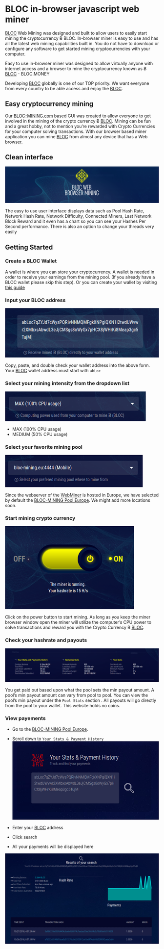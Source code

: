# BLOC in-browser javascript web miner

[BLOC](https://bloc.money) Web Mining was designed and built to allow users to easily start mining the cryptocurrency Ƀ BLOC. In-browser miner is easy to use and has all the latest web mining capabilities built in. You do not have to download or configure any software to get started mining cryptocurrencies with your computer.

Easy to use in-browser miner was designed to allow virtually anyone with internet access and a browser to mine the cryptocurrency known as Ƀ [BLOC](https://bloc.money) - BLOC.MONEY

Developing [BLOC](https://bloc.money) globally is one of our TOP priority. We want everyone from every country to be able access and enjoy the [BLOC](https://bloc.money).

## Easy cryptocurrency mining

Our [BLOC-MINING.com](https://bloc-mining.com) based GUI was created to allow everyone to get involved in the mining of the crypto currency Ƀ [BLOC](https://bloc.money). Mining can be fun and a great hobby, not to mention you’re rewarded with Crypto Currencies for your computer solving transactions. With our browser based miner application you can mine [BLOC](https://bloc.money) from almost any device that has a Web browser.

## Clean interface

![BLOC WEB MINER](images/webminer/WEBMINING1.png)

The easy to use user interface displays data such as Pool Hash Rate, Network Hash Rate, Network Difficulty, Connected Miners, Last Network Block Reward and it even has a chart so you can see your Hashes Per Second performance. There is also an option to change your threads very easily

## Getting Started

### Create a BLOC Wallet

A wallet is where you can store your cryptocurrency. A wallet is needed in order to receive your earnings from the mining pool. (If you already have a BLOC wallet please skip this step).
Or you can create your wallet by visiting [this guide](../wallets/Making-a-Wallet.md)

### Input your BLOC address

![BLOC WEB MINER](images/webminer/ADDRESS.png)

Copy, paste, and double check your wallet address into the above form. Your [BLOC](https://bloc.money) wallet address must start with `abLoc`

### Select your mining intensity from the dropdown list

![BLOC WEB MINER](images/webminer/POWER.png)

* MAX (100% CPU usage)
* MEDIUM (50% CPU usage)

### Select your favorite mining pool

![BLOC WEB MINER](images/webminer/POOL.png)

Since the webserver of the [WebMiner](https://bloc-mining.com) is hosted in Europe, we have selected by default the [BLOC-MINING Pool Europe](https://bloc-mining.eu). We might add more locations soon.

### Start mining crypto currency

![BLOC WEB MINER](images/webminer/RUNNING.png)

Click on the power button to start mining. As long as you keep the miner browser window open the miner will utilize the computer’s CPU power to solve transactions and reward you with the Crypto Currency Ƀ [BLOC](https://bloc.money).

### Check your hashrate and payouts

![BLOC WEB MINER](images/webminer/STATS.png)

You get paid out based upon what the pool sets the min payout amount. A pool’s min payout amount can vary from pool to pool. You can view the pool’s min payout under the `Pool Stats` section . All payouts will go directly from the pool to your wallet. This website holds no coins.

### View payements

* Go to the [BLOC-MINING Pool Europe](https://bloc-mining.eu).

* Scroll down to `Your Stats & Payment History`
![BLOC WEB MINER](images/webminer/CHECK.png)

* Enter your [BLOC](https://bloc.money) address
* Click search
* All your payments will be displayed here

![BLOC WEB MINER](images/webminer/CHECK2.png)